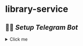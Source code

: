 # library-service
## 👩‍💻 _Setup Telegram Bot_ 
<details>
  <summary>Click me</summary>

  ### 🧠 Create bot in Bot Father  
- Start chat with [Bot Father](https://t.me/BotFather)
- ```/newbot``` - to create new bot
- Send bot's name
- ```/setprivacy``` - change to **Disable**
- Copy and save **API Key**,  **Bot Link**

### 👯 Create chat
- You need to create channel
- Than, you should add your bot using  **Bot Link**

### 🤔 Find chat id
- Write some message in chat
- Go to ```https://api.telegram.org/bot<TOKEN>/getUpdates```.
- In ```<TOKEN>``` place **API Key**
- You will get response:
```json
  "chat": {
    "id": -4017738106,
    "title": "Order Tickets",
    "type": "group",
    "all_members_are_administrators": true
   },
  ``` 
- Save your **Chat ID**
- Write all saved information inside [.env](.env) file like that:
```
TELEGRAM_API_KEY=6503311767:AAEkcCdnc3MewRnLe53YZgnDSdqdq1pq7mE
TELEGRAM_CHAT_ID=-4017738106
  ``` 
### 📫 Image configure
You can change images that bot sends in [telegram_notifications.py](notifications%2Ftelegram_notifications.py)
```python
BORROW_PHOTO = ("link-to-image")
PAYMENT_PHOTO = ("link-to-image")
```
</details>